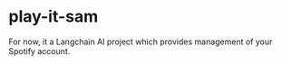 # play-it-sam
For now, it a Langchain AI project which provides management of your Spotify account. 
